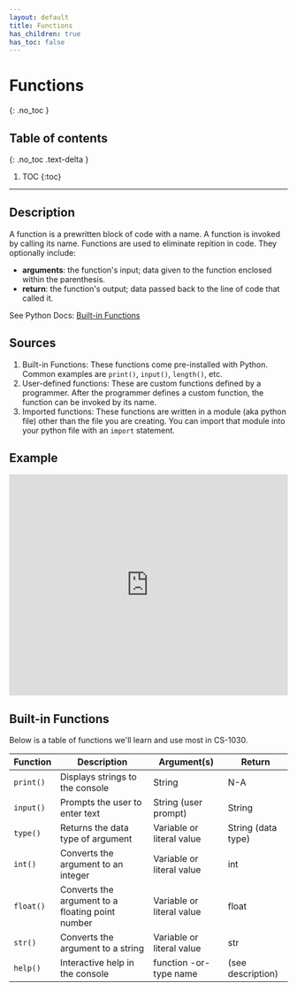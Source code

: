 ```yaml
---
layout: default
title: Functions
has_children: true
has_toc: false
---
```


# Functions
{: .no_toc }
## Table of contents
{: .no_toc .text-delta }

1. TOC
{:toc}

---

## Description
A function is a prewritten block of code with a name. A function is invoked by calling its name. Functions are used to eliminate repition in code. They optionally include:
  - **arguments**: the function's input; data given to the function enclosed within the parenthesis.
  - **return**: the function's output; data passed back to the line of code that called it.

See Python Docs: [Built-in Functions](https://docs.python.org/3/library/functions.html)

## Sources
1. Built-in Functions: These functions come pre-installed with Python. Common examples are `print()`, `input()`, `length()`, etc.  
2. User-defined functions: These are custom functions defined by a programmer. After the programmer defines a custom function, the function can be invoked by its name.
3. Imported functions: These functions are written in a module (aka python file) other than the file you are creating. You can import that module into your python file with an `import` statement.

## Example

<iframe height="400px" width="100%" src="https://repl.it/@bianca_ruiz/built-in-functions?lite=true" scrolling="no" frameborder="no" allowtransparency="true" allowfullscreen="true" sandbox="allow-forms allow-pointer-lock allow-popups allow-same-origin allow-scripts allow-modals"></iframe>

## Built-in Functions
Below is a table of functions we'll learn and use most in CS-1030. 


| Function 	| Description 	| Argument(s) 	| Return  |
|-	|-	|-	|- |
| ```print()``` 	| Displays strings to the console 	| String 	| N-A |
| ```input()``` 	| Prompts the user to enter text 	| String (user prompt)	| String |
| ```type()``` 	| Returns the data type of argument 	| Variable or literal value	| String (data type) |
| ```int()``` 	| Converts the argument to an integer 	| Variable or literal value	| int |
| ```float()``` 	| Converts the argument to a floating point number 	| Variable or literal value	| float |
| ```str()``` 	| Converts the argument to a string 	| Variable or literal value	| str |
| ```help()``` 	| Interactive help in the console 	| function -or- type name	| (see description) |
